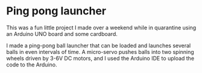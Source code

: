 # Ping pong launcher

This was a fun little project I made over a weekend while in quarantine using an Arduino UNO board and some cardboard.

I made a ping-pong ball launcher that can be loaded and launches several balls in even intervals of time. A micro-servo pushes balls into two spinning wheels driven by 3-6V DC motors, and I used the Arduino IDE to upload the code to the Arduino.
